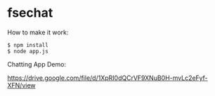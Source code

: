 # fsechat
How to make it work:

```
$ npm install 
$ node app.js
```

Chatting App Demo:

https://drive.google.com/file/d/1XpRI0dQCrVF9XNuB0H-mvLc2eFyf-XFN/view
